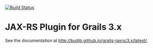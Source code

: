 [![Build Status](https://travis-ci.org/budjb/grails-jaxrs.svg?branch=grails-3.x)](https://travis-ci.org/budjb/grails-jaxrs)

# JAX-RS Plugin for Grails 3.x
See the documentation at http://budjb.github.io/grails-jaxrs/3.x/latest/.
